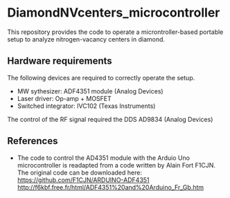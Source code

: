 # DiamondNVcenters_microcontroller
This repository provides the code to operate a microntroller-based portable setup to analyze nitrogen-vacancy centers in diamond.

## Hardware requirements
The following devices are required to correctly operate the setup.

- MW sythesizer: ADF4351 module (Analog Devices)
- Laser driver: Op-amp + MOSFET 
- Switched integrator: IVC102 (Texas Instruments)

The control of the RF signal required the DDS AD9834 (Analog Devices)


## References
- The code to control the AD4351 module with the Arduio Uno microcontroller is readapted from a code written by Alain Fort F1CJN. The original code can be downloaded here: 
https://github.com/F1CJN/ARDUINO-ADF4351
http://f6kbf.free.fr/html/ADF4351%20and%20Arduino_Fr_Gb.htm



